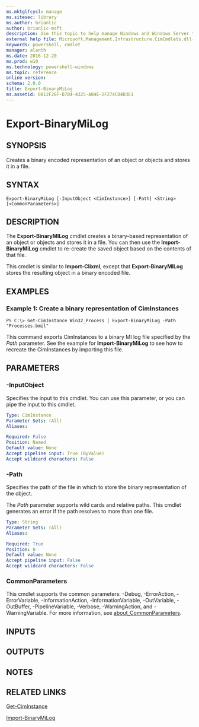 ```yaml
---
ms.mktglfcycl: manage
ms.sitesec: library
ms.author: brianlic
author: brianlic-msft
description: Use this topic to help manage Windows and Windows Server technologies with Windows PowerShell.
external help file: Microsoft.Management.Infrastructure.CimCmdlets.dll-Help.xml
keywords: powershell, cmdlet
manager: alanth
ms.date: 2016-12-20
ms.prod: w10
ms.technology: powershell-windows
ms.topic: reference
online version: 
schema: 2.0.0
title: Export-BinaryMiLog
ms.assetid: 0812F28F-D7B4-4325-A84E-2F274CD4D3E1
---
```


# Export-BinaryMiLog

## SYNOPSIS
Creates a binary encoded representation of an object or objects and stores it in a file.

## SYNTAX

```
Export-BinaryMiLog [-InputObject <CimInstance>] [-Path] <String> [<CommonParameters>]
```

## DESCRIPTION
The **Export-BinaryMILog** cmdlet creates a binary-based representation of an object or objects and stores it in a file.
You can then use the **Import-BinaryMiLog** cmdlet to re-create the saved object based on the contents of that file.

This cmdlet is similar to **Import-Clixml**, except that **Export-BinaryMILog** stores the resulting object in a binary encoded file.

## EXAMPLES

### Example 1: Create a binary representation of CimInstances
```
PS C:\> Get-CimInstance Win32_Process | Export-BinaryMiLog -Path "Processes.bmil"
```

This command exports CimInstances to a binary MI log file specified by the *Path* parameter.
See the example for **Import-BinaryMiLog** to see how to recreate the CimInstances by importing this file.

## PARAMETERS

### -InputObject
Specifies the input to this cmdlet.
You can use this parameter, or you can pipe the input to this cmdlet.

```yaml
Type: CimInstance
Parameter Sets: (All)
Aliases: 

Required: False
Position: Named
Default value: None
Accept pipeline input: True (ByValue)
Accept wildcard characters: False
```

### -Path
Specifies the path of the file in which to store the binary representation of the object.

The *Path* parameter supports wild cards and relative paths.
This cmdlet generates an error if the path resolves to more than one file.

```yaml
Type: String
Parameter Sets: (All)
Aliases: 

Required: True
Position: 0
Default value: None
Accept pipeline input: False
Accept wildcard characters: False
```

### CommonParameters
This cmdlet supports the common parameters: -Debug, -ErrorAction, -ErrorVariable, -InformationAction, -InformationVariable, -OutVariable, -OutBuffer, -PipelineVariable, -Verbose, -WarningAction, and -WarningVariable. For more information, see [about_CommonParameters](http://go.microsoft.com/fwlink/?LinkID=113216).

## INPUTS

## OUTPUTS

## NOTES

## RELATED LINKS

[Get-CimInstance](./Get-CimInstance.md)

[Import-BinaryMiLog](./Import-BinaryMiLog.md)

